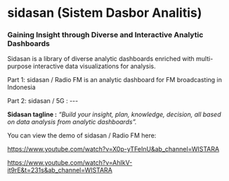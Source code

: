 # sidasan (Sistem Dasbor Analitis)
### Gaining Insight through Diverse and Interactive Analytic Dashboards

Sidasan is a library of diverse analytic dashboards enriched with multi-purpose interactive data visualizations for analysis.

Part 1: sidasan / Radio FM is an analytic dashboard for FM broadcasting in Indonesia

Part 2: sidasan / 5G : ---

**Sidasan tagline :** _“Build your insight, plan, knowledge, decision, all based on data analysis from analytic dashboards”._

You can view the demo of sidasan / Radio FM here:

https://www.youtube.com/watch?v=X0p-yTFeInU&ab_channel=WISTARA

https://www.youtube.com/watch?v=AhIkV-it9rE&t=231s&ab_channel=WISTARA

